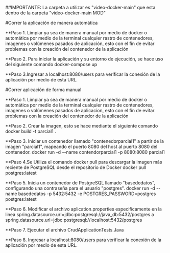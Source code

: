##IMPORTANTE: La carpeta a utilizar es "video-docker-main" que esta dentro de la carpeta "video-docker-main MOD"

#Correr la aplicación de manera automática

**Paso 1.
Limpiar ya sea de manera manual por medio de docker o automática por medio de la terminal cualquier rastro de contenedores, imagenes o volúmenes pasados de aplicación, esto con el fin de evitar problemas con la creación del contenedor de la aplicación 

**Paso 2. Para iniciar la aplicación y su entorno de ejecución, se hace uso del siguiente comando 
docker-compose up

**Paso 3.Ingresar a localhost:8080/users para verificar la conexión de la aplicación por medio de esta URL.



#Correr aplicación de forma manual

**Paso 1.
Limpiar ya sea de manera manual por medio de docker o automática por medio de la terminal cualquier rastro de contenedores, imagenes o volúmenes pasados de aplicacion, esto con el fin de evitar problemas con la creación del contenedor de la aplicación

**Paso 2. Crear la imagen, esto se hace mediante el siguiente comando
docker build -t parcial1 .

**Paso 3. Iniciar un contenedor llamado "contenedorparcial1" a partir de la imagen "parcial1", mapeando el puerto 8080 del host al puerto 8080 del contenedor.
docker run -d --name contendorparcial1 -p 8080:8080 parcial1

**Paso 4.Se Utiliza el comando docker pull para descargar la imagen más reciente de PostgreSQL desde el repositorio de Docker
docker pull postgres:latest

**Paso 5.
Inicia un contenedor de PostgreSQL llamado "basededatos", configurando una contraseña para el usuario "postgres".
docker run -d --name basededatos -p 5432:5432 -e POSTGRES_PASSWORD=postgres postgres:latest

**Paso 6.
Modificar el archivo aplication.properties especificamente en la linea spring.datasource.url=jdbc:postgresql://java_db:5432/postgres
a 
spring.datasource.url=jdbc:postgresql://localhost:5432/postgres

**Paso 7.
Ejecutar el archivo CrudApplicationTests.Java

**Paso 8.
Ingresar a localhost:8080/users para verificar la conexión de la aplicación por medio de esta URL.
